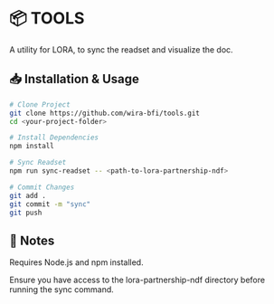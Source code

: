 # 📦 TOOLS

A utility for LORA, to sync the readset and visualize the doc.

## 📥 Installation & Usage

```bash
# Clone Project
git clone https://github.com/wira-bfi/tools.git
cd <your-project-folder>

# Install Dependencies
npm install

# Sync Readset
npm run sync-readset -- <path-to-lora-partnership-ndf>

# Commit Changes
git add .
git commit -m "sync"
git push
```

## 📌 Notes
Requires Node.js and npm installed.

Ensure you have access to the lora-partnership-ndf directory before running the sync command.
